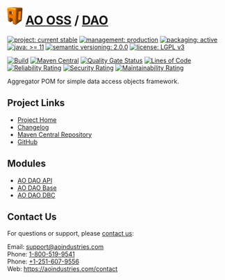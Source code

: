 # [<img src="ao-logo.png" alt="AO Logo" width="35" height="40">](https://github.com/ao-apps) [AO OSS](https://github.com/ao-apps/ao-oss) / [DAO](https://github.com/ao-apps/ao-dao)

[![project: current stable](https://oss.aoapps.com/ao-badges/project-current-stable.svg)](https://aoindustries.com/life-cycle#project-current-stable)
[![management: production](https://oss.aoapps.com/ao-badges/management-production.svg)](https://aoindustries.com/life-cycle#management-production)
[![packaging: active](https://oss.aoapps.com/ao-badges/packaging-active.svg)](https://aoindustries.com/life-cycle#packaging-active)  
[![java: &gt;= 11](https://oss.aoapps.com/ao-badges/java-11.svg)](https://docs.oracle.com/en/java/javase/11/)
[![semantic versioning: 2.0.0](https://oss.aoapps.com/ao-badges/semver-2.0.0.svg)](http://semver.org/spec/v2.0.0.html)
[![license: LGPL v3](https://oss.aoapps.com/ao-badges/license-lgpl-3.0.svg)](https://www.gnu.org/licenses/lgpl-3.0)

[![Build](https://github.com/ao-apps/ao-dao/workflows/Build/badge.svg?branch=master)](https://github.com/ao-apps/ao-dao/actions?query=workflow%3ABuild)
[![Maven Central](https://maven-badges.herokuapp.com/maven-central/com.aoapps/ao-dao/badge.svg)](https://maven-badges.herokuapp.com/maven-central/com.aoapps/ao-dao)
[![Quality Gate Status](https://sonarcloud.io/api/project_badges/measure?branch=master&project=com.aoapps%3Aao-dao&metric=alert_status)](https://sonarcloud.io/dashboard?branch=master&id=com.aoapps%3Aao-dao)
[![Lines of Code](https://sonarcloud.io/api/project_badges/measure?branch=master&project=com.aoapps%3Aao-dao&metric=ncloc)](https://sonarcloud.io/component_measures?branch=master&id=com.aoapps%3Aao-dao&metric=ncloc)  
[![Reliability Rating](https://sonarcloud.io/api/project_badges/measure?branch=master&project=com.aoapps%3Aao-dao&metric=reliability_rating)](https://sonarcloud.io/component_measures?branch=master&id=com.aoapps%3Aao-dao&metric=Reliability)
[![Security Rating](https://sonarcloud.io/api/project_badges/measure?branch=master&project=com.aoapps%3Aao-dao&metric=security_rating)](https://sonarcloud.io/component_measures?branch=master&id=com.aoapps%3Aao-dao&metric=Security)
[![Maintainability Rating](https://sonarcloud.io/api/project_badges/measure?branch=master&project=com.aoapps%3Aao-dao&metric=sqale_rating)](https://sonarcloud.io/component_measures?branch=master&id=com.aoapps%3Aao-dao&metric=Maintainability)

Aggregator POM for simple data access objects framework.

## Project Links
* [Project Home](https://oss.aoapps.com/dao/)
* [Changelog](https://oss.aoapps.com/dao/changelog)
* [Maven Central Repository](https://search.maven.org/artifact/com.aoapps/ao-dao)
* [GitHub](https://github.com/ao-apps/ao-dao)

## Modules
* [AO DAO API](https://github.com/ao-apps/ao-dao-api)
* [AO DAO Base](https://github.com/ao-apps/ao-dao-base)
* [AO DAO DBC](https://github.com/ao-apps/ao-dao-dbc)

## Contact Us
For questions or support, please [contact us](https://aoindustries.com/contact):

Email: [support@aoindustries.com](mailto:support@aoindustries.com)  
Phone: [1-800-519-9541](tel:1-800-519-9541)  
Phone: [+1-251-607-9556](tel:+1-251-607-9556)  
Web: https://aoindustries.com/contact
